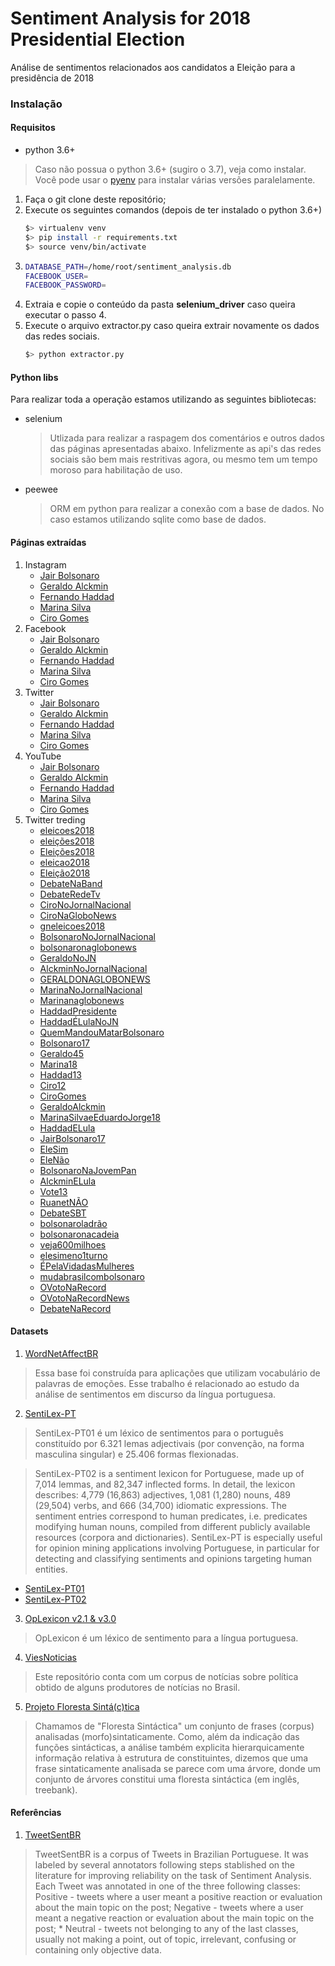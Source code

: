 # Sentiment Analysis for 2018 Presidential Election

Análise de sentimentos relacionados aos candidatos a Eleição para a presidência de 2018


### Instalação

#### Requisitos

 - python 3.6+
 
> Caso não possua o python 3.6+ (sugiro o 3.7), veja como instalar.
Você pode usar o [pyenv](https://github.com/pyenv/pyenv) para instalar várias versões paralelamente.

 1. Faça o git clone deste repositório;
 2. Execute os seguintes comandos (depois de ter instalado o python 3.6+)
    ```bash
    $> virtualenv venv
    $> pip install -r requirements.txt
    $> source venv/bin/activate
    ```
 3.
    ```bash
    DATABASE_PATH=/home/root/sentiment_analysis.db
    FACEBOOK_USER=
    FACEBOOK_PASSWORD=
    ```
 4. Extraia e copie o conteúdo da pasta **selenium_driver** caso queira executar o passo 4.
 5. Execute o arquivo extractor.py caso queira extrair novamente os dados das redes sociais.
    ```bash
    $> python extractor.py
    ```

#### Python libs

Para realizar toda a operação estamos utilizando as seguintes bibliotecas:

 - selenium
    > Utlizada para realizar a raspagem dos comentários e outros dados das páginas apresentadas abaixo.
      Infelizmente as api's das redes sociais são bem mais restritivas agora, ou mesmo tem um tempo moroso para habilitação de uso.
 - peewee
    > ORM em python para realizar a conexão com a base de dados. No caso estamos utilizando sqlite como base de dados.
 
#### Páginas extraídas
1. Instagram
    - [Jair Bolsonaro](https://www.instagram.com/jairmessiasbolsonaro/?hl=pt-br)
    - [Geraldo Alckmin](https://www.instagram.com/geraldoalckmin_/?hl=pt-br)
    - [Fernando Haddad](https://www.instagram.com/fernandohaddadoficial/)
    - [Marina Silva](https://www.instagram.com/_marinasilva_/?hl=pt-br)
    - [Ciro Gomes](https://www.instagram.com/cirogomes/?hl=pt-br)
2. Facebook
    - [Jair Bolsonaro](https://www.facebook.com/jairmessias.bolsonaro/)
    - [Geraldo Alckmin](https://www.facebook.com/geraldoalckmin/)
    - [Fernando Haddad](https://www.facebook.com/fernandohaddad/)
    - [Marina Silva](https://www.facebook.com/marinasilva.oficial/)
    - [Ciro Gomes](https://www.facebook.com/cirogomesoficial/)
3. Twitter
    - [Jair Bolsonaro](https://twitter.com/jairbolsonaro)
    - [Geraldo Alckmin](https://twitter.com/geraldoalckmin)
    - [Fernando Haddad](https://twitter.com/haddad_fernando)
    - [Marina Silva](https://twitter.com/marinasilva)
    - [Ciro Gomes](https://twitter.com/cirogomes)
4. YouTube
    - [Jair Bolsonaro](https://www.youtube.com/user/jbolsonaro/videos)
    - [Geraldo Alckmin](https://www.youtube.com/channel/UCNxCni0Iv9pr7i_pQZ6ijlg/videos)
    - [Fernando Haddad](???)
    - [Marina Silva](https://www.youtube.com/user/msilvaonline/videos)
    - [Ciro Gomes](https://www.youtube.com/channel/UCHFO37KCJlMNUXNK21MV8SQ/videos)
5. Twitter treding
    - [eleicoes2018](https://twitter.com/hashtag/eleicoes2018)
    - [eleições2018](https://twitter.com/hashtag/eleições2018)
    - [Eleições2018](https://twitter.com/hashtag/Eleições2018)
    - [eleicao2018](https://twitter.com/hashtag/eleicao2018)
    - [Eleição2018](https://twitter.com/hashtag/Eleição2018)
    - [DebateNaBand](https://twitter.com/hashtag/DebateNaBand)
    - [DebateRedeTv](https://twitter.com/hashtag/debateRedetv)
    - [CiroNoJornalNacional](https://twitter.com/hashtag/CiroNoJornalNacional)
    - [CiroNaGloboNews](https://twitter.com/hashtag/CiroNaGloboNews)
    - [gneleicoes2018](https://twitter.com/hashtag/gneleicoes2018)
    - [BolsonaroNoJornalNacional](https://twitter.com/hashtag/BolsonaroNoJornalNacional)
    - [bolsonaronaglobonews](https://twitter.com/hashtag/bolsonaronaglobonews)
    - [GeraldoNoJN](https://twitter.com/hashtag/GeraldoNoJN)
    - [AlckminNoJornalNacional](https://twitter.com/hashtag/AlckminNoJornalNacional)
    - [GERALDONAGLOBONEWS](https://twitter.com/hashtag/GERALDONAGLOBONEWS)
    - [MarinaNoJornalNacional](https://twitter.com/hashtag/MarinaNoJornalNacional)
    - [Marinanaglobonews](https://twitter.com/hashtag/Marinanaglobonews)
    - [HaddadPresidente](https://twitter.com/hashtag/HaddadPresidente)
    - [HaddadÉLulaNoJN](https://twitter.com/hashtag/HaddadÉLulaNoJN)
    - [QuemMandouMatarBolsonaro](https://twitter.com/hashtag/QuemMandouMatarBolsonaro)
    - [Bolsonaro17](https://twitter.com/hashtag/Bolsonaro17)
    - [Geraldo45](https://twitter.com/hashtag/Geraldo45)
    - [Marina18](https://twitter.com/hashtag/Marina18)
    - [Haddad13](https://twitter.com/hashtag/Haddad13)
    - [Ciro12](https://twitter.com/hashtag/Ciro12)
    - [CiroGomes](https://twitter.com/hashtag/CiroGomes)
    - [GeraldoAlckmin](https://twitter.com/hashtag/GeraldoAlckmin)
    - [MarinaSilvaeEduardoJorge18](https://twitter.com/hashtag/MarinaSilvaeEduardoJorge18)
    - [HaddadELula](https://twitter.com/hashtag/HaddadELula)
    - [JairBolsonaro17](https://twitter.com/hashtag/JairBolsonaro17)
    - [EleSim](https://twitter.com/hashtag/EleSim)
    - [EleNão](https://twitter.com/hashtag/EleNão)
    - [BolsonaroNaJovemPan](https://twitter.com/hashtag/BolsonaroNaJovemPan)
    - [AlckminELula](https://twitter.com/hashtag/AlckminELula)
    - [Vote13](https://twitter.com/hashtag/Vote13)
    - [RuanetNÃO](https://twitter.com/hashtag/RuanetNÃO)
    - [DebateSBT](https://twitter.com/hashtag/DebateSBT)
    - [bolsonaroladrão](https://twitter.com/hashtag/bolsonaroladrão)
    - [bolsonaronacadeia](https://twitter.com/hashtag/bolsonaronacadeia)
    - [veja600milhoes](https://twitter.com/hashtag/veja600milhoes)
    - [elesimeno1turno](https://twitter.com/hashtag/elesimeno1turno)
    - [ÉPelaVidadasMulheres](https://twitter.com/hashtag/ÉPelaVidadasMulheres)
    - [mudabrasilcombolsonaro](https://twitter.com/hashtag/mudabrasilcombolsonaro)
    - [OVotoNaRecord](https://twitter.com/hashtag/OVotoNaRecord)
    - [OVotoNaRecordNews](https://twitter.com/hashtag/OVotoNaRecordNews)
    - [DebateNaRecord](https://twitter.com/hashtag/DebateNaRecord)

 #### Datasets
 
 1. [WordNetAffectBR](http://www.inf.pucrs.br/linatural/wordpress/index.php/recursos-e-ferramentas/wordnetaffectbr/)

 > Essa base foi construída para aplicações que utilizam vocabulário de palavras de emoções. Esse trabalho é relacionado ao estudo da análise de sentimentos em discurso da língua portuguesa.
 
 2. [SentiLex-PT](https://b2share.eudat.eu/records/93ab120efdaa4662baec6adee8e7585f)
 
 > SentiLex-PT01 é um léxico de sentimentos para o português constituído por 6.321 lemas adjectivais (por convenção, na forma masculina singular) e 25.406 formas flexionadas.
 
 > SentiLex-PT02 is a sentiment lexicon for Portuguese, made up of 7,014 lemmas, and 82,347 inflected forms. In detail, the lexicon describes: 4,779 (16,863) adjectives, 1,081 (1,280) nouns, 489 (29,504) verbs, and 666 (34,700) idiomatic expressions. The sentiment entries correspond to human predicates, i.e. predicates modifying human nouns, compiled from different publicly available resources (corpora and dictionaries). SentiLex-PT is especially useful for opinion mining applications involving Portuguese, in particular for detecting and classifying sentiments and opinions targeting human entities. 

  - [SentiLex-PT01](http://xldb.fc.ul.pt/wiki/SentiLex-PT01)
  - [SentiLex-PT02](https://b2share.eudat.eu/records/93ab120efdaa4662baec6adee8e7585f)

 3. [OpLexicon v2.1 & v3.0](http://ontolp.inf.pucrs.br/Recursos/downloads-OpLexicon.php)
 
 > OpLexicon é um léxico de sentimento para a língua portuguesa.

 4. [ViesNoticias](http://www.each.usp.br/norton/viesnoticias/index_ing.html) 

 > Este repositório conta com um corpus de notícias sobre política obtido de alguns produtores de notícias no Brasil.

 5. [Projeto Floresta Sintá(c)tica](https://www.linguateca.pt/Floresta/)
 
 > Chamamos de "Floresta Sintáctica" um conjunto de frases (corpus) analisadas (morfo)sintaticamente. Como, além da indicação das funções sintácticas, a análise também explicita hierarquicamente informação relativa à estrutura de constituintes, dizemos que uma frase sintaticamente analisada se parece com uma árvore, donde um conjunto de árvores constitui uma floresta sintáctica (em inglês, treebank).

 #### Referências
 
 1. [TweetSentBR](https://bitbucket.org/HBrum/tweetsentbr/overview)
 
 > TweetSentBR is a corpus of Tweets in Brazilian Portuguese. It was labeled by several annotators following steps stablished on the literature for improving reliability on the task of Sentiment Analysis. Each Tweet was annotated in one of the three following classes: Positive - tweets where a user meant a positive reaction or evaluation about the main topic on the post; Negative - tweets where a user meant a negative reaction or evaluation about the main topic on the post; * Neutral - tweets not belonging to any of the last classes, usually not making a point, out of topic, irrelevant, confusing or containing only objective data.
